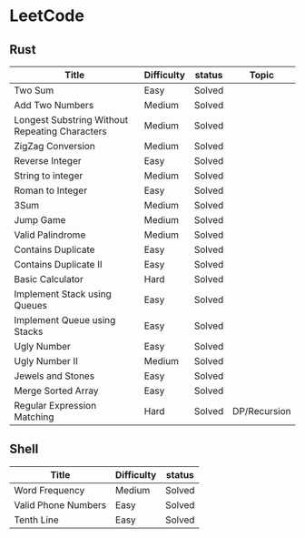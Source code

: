 # LeetCode

## Rust

Title | Difficulty | status | Topic |
----- | ---------- | ------ | ----- |
Two Sum | Easy | Solved |
Add Two Numbers | Medium | Solved |
Longest Substring Without Repeating Characters | Medium | Solved |
ZigZag Conversion | Medium | Solved |
Reverse Integer | Easy | Solved |
String to integer | Medium | Solved |
Roman to Integer | Easy | Solved |
3Sum | Medium | Solved |
Jump Game | Medium | Solved |
Valid Palindrome | Medium | Solved |
Contains Duplicate | Easy | Solved |
Contains Duplicate II | Easy | Solved |
Basic Calculator | Hard | Solved |
Implement Stack using Queues | Easy | Solved |
Implement Queue using Stacks | Easy | Solved |
Ugly Number | Easy | Solved |
Ugly Number II | Medium | Solved |
Jewels and Stones | Easy | Solved |
Merge Sorted Array | Easy | Solved |
Regular Expression Matching | Hard | Solved | DP/Recursion|

## Shell

Title | Difficulty | status |
----- | ---------- | ------ |
Word Frequency | Medium | Solved |
Valid Phone Numbers | Easy | Solved |
Tenth Line | Easy | Solved |
